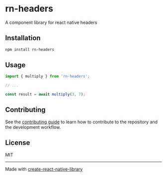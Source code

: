 # rn-headers

A component library for react native headers

## Installation

```sh
npm install rn-headers
```

## Usage

```js
import { multiply } from 'rn-headers';

// ...

const result = await multiply(3, 7);
```

## Contributing

See the [contributing guide](CONTRIBUTING.md) to learn how to contribute to the repository and the development workflow.

## License

MIT

---

Made with [create-react-native-library](https://github.com/callstack/react-native-builder-bob)
